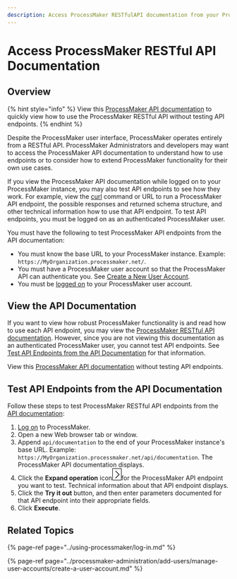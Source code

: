 ```yaml
---
description: Access ProcessMaker RESTfulAPI documentation from your ProcessMaker instance.
---
```


# Access ProcessMaker RESTful API Documentation

## Overview

{% hint style="info" %}
View this [ProcessMaker API documentation](https://staging-pm4.processmaker.net/api/documentation) to quickly view how to use the ProcessMaker RESTful API without testing API endpoints.
{% endhint %}

Despite the ProcessMaker user interface, ProcessMaker operates entirely from a RESTful API. ProcessMaker Administrators and developers may want to access the ProcessMaker API documentation to understand how to use endpoints or to consider how to extend ProcessMaker functionality for their own use cases.

If you view the ProcessMaker API documentation while logged on to your ProcessMaker instance, you may also test API endpoints to see how they work. For example, view the [curl](https://github.com/curl/curl) command or URL to run a ProcessMaker API endpoint, the possible responses and returned schema structure, and other technical information how to use that API endpoint. To test API endpoints, you must be logged on as an authenticated ProcessMaker user.

You must have the following to test ProcessMaker API endpoints from the API documentation:

* You must know the base URL to your ProcessMaker instance. Example: `https://MyOrganization.processmaker.net/`.
* You must have a ProcessMaker user account so that the ProcessMaker API can authenticate you. See [Create a New User Account](../processmaker-administration/add-users/manage-user-accounts/create-a-user-account.md#create-a-processmaker-user-account).
* You must be [logged on](../using-processmaker/log-in.md#log-on) to your ProcessMaker user account.

## View the API Documentation

If you want to view how robust ProcessMaker functionality is and read how to use each API endpoint, you may view the [ProcessMaker RESTful API documentation](https://staging-pm4.processmaker.net/api/documentation). However, since you are not viewing this documentation as an authenticated ProcessMaker user, you cannot test API endpoints. See [Test API Endpoints from the API Documentation](access-processmaker-api-documentation.md#test-api-endpoints-from-the-api-documentation) for that information.

View this [ProcessMaker API documentation](https://staging-pm4.processmaker.net/api/documentation) without testing API endpoints.

## Test API Endpoints from the API Documentation

Follow these steps to test ProcessMaker RESTful API endpoints from the [API documentation](https://staging-pm4.processmaker.net/api/documentation):

1. [Log on](../using-processmaker/log-in.md#log-in) to ProcessMaker.
2. Open a new Web browser tab or window.
3. Append `api/documentation` to the end of your ProcessMaker instance's base URL. Example: `https://MyOrganization.processmaker.net/api/documentation`. The ProcessMaker API documentation displays.
4. Click the **Expand operation** icon![](../.gitbook/assets/swagger-expand-operation-icon.png)for the ProcessMaker API endpoint you want to test. Technical information about that API endpoint displays.
5. Click the **Try it out** button, and then enter parameters documented for that API endpoint into their appropriate fields.
6. Click **Execute**.

## Related Topics

{% page-ref page="../using-processmaker/log-in.md" %}

{% page-ref page="../processmaker-administration/add-users/manage-user-accounts/create-a-user-account.md" %}

